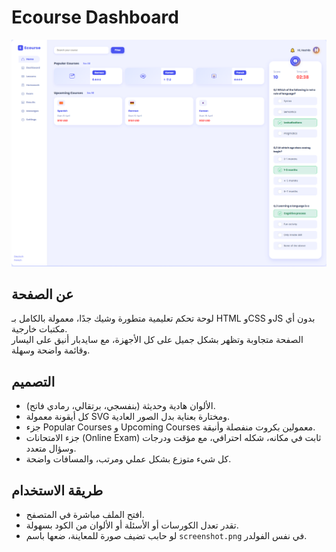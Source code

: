 # Ecourse Dashboard

![screenshot](screenshot.png)
## عن الصفحة

لوحة تحكم تعليمية متطورة وشيك جدًا، معمولة بالكامل بـ HTML وCSS وJS بدون أي مكتبات خارجية.  
الصفحة متجاوبة وتظهر بشكل جميل على كل الأجهزة، مع سايدبار أنيق على اليسار وقائمة واضحة وسهلة.

## التصميم

- الألوان هادية وحديثة (بنفسجي، برتقالي، رمادي فاتح).
- كل أيقونة معمولة SVG ومختارة بعناية بدل الصور العادية.
- جزء Popular Courses و Upcoming Courses معمولين بكروت منفصلة وأنيقة.
- جزء الامتحانات (Online Exam) ثابت في مكانه، شكله احترافي، مع مؤقت ودرجات وسؤال متعدد.
- كل شيء متوزع بشكل عملي ومرتب، والمسافات واضحة.

## طريقة الاستخدام

- افتح الملف مباشرة في المتصفح.
- تقدر تعدل الكورسات أو الأسئلة أو الألوان من الكود بسهولة.
- لو حابب تضيف صورة للمعاينة، ضعها باسم `screenshot.png` في نفس الفولدر.

